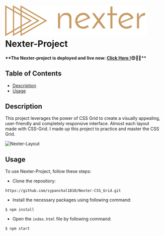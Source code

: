 # ![Nexter-Logo](img/logo.png 'Nexter-Logo') Nexter-Project

#### \*\*The Nexter-project is deployed and live now: [Click Here !](https://nexter-your-home.netlify.app/)😍🥳🎉\*\*

## Table of Contents

- [Description](#description)
- [Usage](#usage)

## Description

This project leverages the power of CSS Grid to create a visually appealing, user-friendly and completely responsive
interface. Almost each layout made with CSS-Grid. I made up this project to practice and master the CSS Grid.

![Nexter-Layout](img/layout.png 'Nexter-Layout')

## Usage

To use Nexter-Project, follow these steps:

- Clone the repository:

```
https://github.com/sypanchal1810/Nexter-CSS_Grid.git
```

- Install the necessary packages using following command:

```
$ npm install
```

- Open the `index.html` file by following command:

```
$ npm start
```
